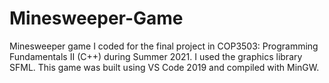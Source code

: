 # Minesweeper-Game

Minesweeper game I coded for the final project in COP3503: Programming Fundamentals II (C++) during Summer 2021.  I used the graphics library SFML.  This game was built using VS Code 2019 and compiled with MinGW.
